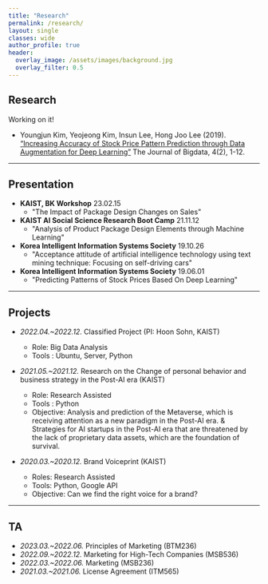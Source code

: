 ```yaml
---  
title: "Research"
permalink: /research/
layout: single
classes: wide
author_profile: true
header:
  overlay_image: /assets/images/background.jpg
  overlay_filter: 0.5
---
```

## Research

Working on it!


- Youngjun Kim, Yeojeong Kim, Insun Lee, Hong Joo Lee (2019). [“Increasing Accuracy of Stock Price Pattern Prediction through Data Augmentation for Deep Learning”](https://haribojun.github.io/exp1/)  The Journal of Bigdata, 4(2), 1-12.

---
## Presentation

- **KAIST, BK Workshop** 23.02.15
  - "The Impact of Package Design Changes on Sales"
- **KAIST AI Social Science Research Boot Camp** 21.11.12
  - "Analysis of Product Package Design Elements through Machine Learning"
- **Korea Intelligent Information Systems Society** 19.10.26
  - "Acceptance attitude of artificial intelligence technology using text mining technique: Focusing on self-driving cars"
- **Korea Intelligent Information Systems Society** 19.06.01
  - "Predicting Patterns of Stock Prices Based On Deep Learning"

---


## Projects

- *2022.04.~2022.12.* Classified Project (PI: Hoon Sohn, KAIST) 
  - Role: Big Data Analysis
  - Tools : Ubuntu, Server, Python

- *2021.05.~2021.12.* Research on the Change of personal behavior and business strategy in the Post-AI era (KAIST) 
  - Role: Research Assisted
  - Tools : Python
  - Objective: Analysis and prediction of the Metaverse, which is receiving attention as a new paradigm in the Post-AI era. & Strategies for AI startups in the Post-AI era that are threatened by the lack of proprietary data assets, which are the foundation of survival.

- *2020.03.~2020.12.* Brand Voiceprint (KAIST) 
  - Roles: Research Assisted
  - Tools: Python, Google API
  - Objective: Can we find the right voice for a brand?

---

## TA

- *2023.03.~2022.06.* Principles of Marketing (BTM236)
- *2022.09.~2022.12.* Marketing for High-Tech Companies (MSB536)
- *2022.03.~2022.06.* Marketing (MSB236)
- *2021.03.~2021.06.* License Agreement (ITM565)

